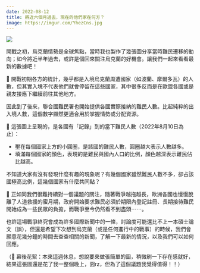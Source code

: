 ```yaml
---
date: 2022-08-12
title: 將近六個月過去，現在的他們家在何方？
image: https://imgur.com/YhezCns.jpg
---
```

![](https://imgur.com/YhezCns.jpg)

開戰之初，烏克蘭情勢是全球焦點，當時我也製作了幾張圖分享當時難民遷移的動向；如今將近半年過去，或許是個回來關注烏克蘭的好機會。讓我們一起來看看最新的數據吧！

📍 開戰初期各方的統計，幾乎都是入境烏克蘭周遭國家（如波蘭、摩爾多瓦）的人數，但其實入境不代表他們就會停留在這些國家，其中很多反而是在歐盟各國或是親友接應下繼續前往其他地方。

因此到了後來，聯合國難民署也開始提供各國實際接納的難民人數。比起純粹的出入境人數，這個數字顯然更適合用於掌握情勢或分配資源。

📍 這張圖上呈現的，是各國有「記錄」到的當下難民人數（2022年8月10日為止）：

- 壓在每個國家上方的小圓圈，是該國的難民人數，圓圈越大表示人數越多。
- 填滿每個國家的顏色，表現的是難民與國內人口的比例，顏色越深表示難民佔比越高。

不知道大家有沒有發現什麼有趣的現象呢？有幾個國家雖然難民人數不多，卻占該國極高比例，這幾個國家有什麼共同點？

📍 正如同我們很難持續對一個議題的關注，隨著戰爭越拖越長，歐洲各國也慢慢脫離了人道救援的蜜月期，政府開始要求難民必須於期限內登記註冊、長期接待難民開始成為一些民眾的負擔，而戰爭至今仍然看不到盡頭⋯⋯。

也許這場戰爭終究會成為許多國際新聞中的一條，討論度可能還比不上一本碩士論文（誤），但還是希望下次想到烏克蘭（或是任何進行中的戰事）的時候，我們會願意花幾分鐘的時間去查查相關的新聞，了解一下最新的情況，以及我們可以如何回應。

（🎥 幕後花絮：本來這週休息，想說要來做張簡單的圖，稍微刷一下存在感就好，結果這張圖還是花了我一整個晚上，囧rz，但為了這個議題我覺得值得！！）